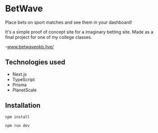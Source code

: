 # BetWave

Place bets on sport matches and see them in your dashboard!

It's a simple proof of concept site for a imaginary betting site. Made as a final project for one of my college classes.

-www.betwavepkb.live/

## Technologies used

- Next.js
- TypeScript
- Prisma
- PlanetScale

## Installation
```
npm install 
```
```
npm run dev 
```
